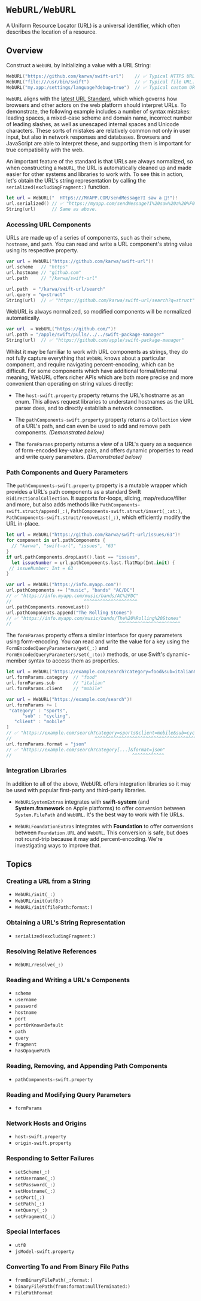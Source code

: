 # ``WebURL/WebURL``

A Uniform Resource Locator (URL) is a universal identifier, which often describes the location of a resource.

## Overview


Construct a `WebURL` by initializing a value with a URL String:

```swift
WebURL("https://github.com/karwa/swift-url")    // ✅ Typical HTTPS URL.
WebURL("file:///usr/bin/swift")                 // ✅ Typical file URL.
WebURL("my.app:/settings/language?debug=true")  // ✅ Typical custom URL.
```

`WebURL` aligns with the [latest URL Standard][URL-spec], which which governs how browsers and other
actors on the web platform should interpret URLs. To demonstrate, the following example includes a number of
syntax mistakes: leading spaces, a mixed-case scheme and domain name, incorrect number of leading slashes,
as well as unescaped internal spaces and Unicode characters. These sorts of mistakes are relatively common
not only in user input, but also in network responses and databases. Browsers and JavaScript are able to
interpret these, and supporting them is important for true compatibility with the web.

An important feature of the standard is that URLs are always normalized, so when constructing a `WebURL`,
the URL is automatically cleaned up and made easier for other systems and libraries to work with.
To see this in action, let's obtain the URL's string representation by calling the ``serialized(excludingFragment:)``
function.

```swift
let url = WebURL("  HTtpS:///MYAPP.COM/sendMessage?I saw a 🦆!")!
url.serialized() // ✅ "https://myapp.com/sendMessage?I%20saw%20a%20%F0%9F%A6%86!"
String(url)      // Same as above.
```


### Accessing URL Components


URLs are made up of a series of components, such as their ``scheme``, ``hostname``, and ``path``.
You can read and write a URL component's string value using its respective property.

```swift
var url = WebURL("https://github.com/karwa/swift-url")!
url.scheme   // "https"
url.hostname // "github.com"
url.path     // "/karwa/swift-url"

url.path  = "/karwa/swift-url/search"
url.query = "q=struct"
String(url)  // ✅ "https://github.com/karwa/swift-url/search?q=struct"
```

WebURL is always normalized, so modified components will be normalized automatically.

```swift
var url  = WebURL("https://github.com/")!
url.path = "/apple/swift/pulls/../../swift-package-manager"
String(url)  // ✅ "https://github.com/apple/swift-package-manager"
```

Whilst it may be familiar to work with URL components as strings, they do not fully capture everything that `WebURL`
knows about a particular component, and require navigating percent-encoding, which can be difficult. 
For some components which have additional formal/informal meaning, WebURL offers richer APIs which
are both more precise and more convenient than operating on string values directly:

- The ``host-swift.property`` property returns the URL's hostname as an enum.
  This allows request libraries to understand hostnames as the URL parser does, and to directly establish
  a network connection.

- The ``pathComponents-swift.property`` property returns a `Collection` view of a URL's path,
  and can even be used to add and remove path components. _(Demonstrated below)_

- The ``formParams`` property returns a view of a URL's query as a sequence of form-encoded key-value pairs,
  and offers dynamic properties to read and write query parameters. _(Demonstrated below)_


### Path Components and Query Parameters


The ``pathComponents-swift.property`` property is a mutable wrapper which provides a URL's path components
as a standard Swift `BidirectionalCollection`. It supports for-loops, slicing, map/reduce/filter and more,
but also adds methods like ``PathComponents-swift.struct/append(_:)``, ``PathComponents-swift.struct/insert(_:at:)``,
``PathComponents-swift.struct/removeLast(_:)``, which efficiently modify the URL in-place.

 ```swift
let url = WebURL("https://github.com/karwa/swift-url/issues/63")!
for component in url.pathComponents {
   // "karwa", "swift-url", "issues", "63"
}
if url.pathComponents.dropLast().last == "issues",
   let issueNumber = url.pathComponents.last.flatMap(Int.init) {
  // issueNumber: Int = 63
}

var url = WebURL("https://info.myapp.com")!
url.pathComponents += ["music", "bands" "AC/DC"]
// ✅ "https://info.myapp.com/music/bands/AC%2FDC"
//                           ^^^^^^^^^^^^^^^^^^^^
url.pathComponents.removeLast()
url.pathComponents.append("The Rolling Stones")
// ✅ "https://info.myapp.com/music/bands/The%20%Rolling%20Stones"
//                                        ^^^^^^^^^^^^^^^^^^^^^^^
```

The ``formParams`` property offers a similar interface for query parameters using form-encoding.
You can read and write the value for a key using the ``FormEncodedQueryParameters/get(_:)`` and 
``FormEncodedQueryParameters/set(_:to:)`` methods, or use Swift's dynamic-member syntax to access them
as properties.

 ```swift
let url = WebURL("https://example.com/search?category=food&sub=italian&client=mobile")!
url.formParams.category  // "food"
url.formParams.sub       // "italian"
url.formParams.client    // "mobile"

var url = WebURL("https://example.com/search")!
url.formParams += [
  "category" : "sports",
       "sub" : "cycling",
    "client" : "mobile"
]
// ✅ "https://example.com/search?category=sports&client=mobile&sub=cycling"
//                               ^^^^^^^^^^^^^^^^^^^^^^^^^^^^^^^^^^^^^^^^^^
url.formParams.format = "json"
// ✅ "https://example.com/search?category[...]&format=json"
//                                             ^^^^^^^^^^^^
```


### Integration Libraries


In addition to all of the above, WebURL offers integration libraries so it may be used with popular first-party and
third-party libraries.

- `WebURLSystemExtras` integrates with **swift-system** (and **System.framework** on Apple platforms) to offer
   conversion between `System.FilePath` and `WebURL`. It's the best way to work with file URLs.

- `WebURLFoundationExtras` integrates with **Foundation** to offer conversions between `Foundation.URL` and `WebURL`.
  This conversion is safe, but does not round-trip because it may add percent-encoding.
  We're investigating ways to improve that.

[URL-spec]: https://url.spec.whatwg.org/


## Topics


### Creating a URL from a String

- ``WebURL/init(_:)``
- ``WebURL/init(utf8:)``
- ``WebURL/init(filePath:format:)``

### Obtaining a URL's String Representation

- ``serialized(excludingFragment:)``

### Resolving Relative References

- ``WebURL/resolve(_:)``

### Reading and Writing a URL's Components

- ``scheme``
- ``username``
- ``password``
- ``hostname``
- ``port``
- ``portOrKnownDefault``
- ``path``
- ``query``
- ``fragment``
- ``hasOpaquePath``

### Reading, Removing, and Appending Path Components

- ``pathComponents-swift.property``

### Reading and Modifying Query Parameters

- ``formParams``

### Network Hosts and Origins

- ``host-swift.property``
- ``origin-swift.property``

### Responding to Setter Failures

- ``setScheme(_:)``
- ``setUsername(_:)``
- ``setPassword(_:)``
- ``setHostname(_:)``
- ``setPort(_:)``
- ``setPath(_:)``
- ``setQuery(_:)``
- ``setFragment(_:)``

### Special Interfaces

- ``utf8``
- ``jsModel-swift.property``

### Converting To and From Binary File Paths

- ``fromBinaryFilePath(_:format:)``
- ``binaryFilePath(from:format:nullTerminated:)``
- ``FilePathFormat``

